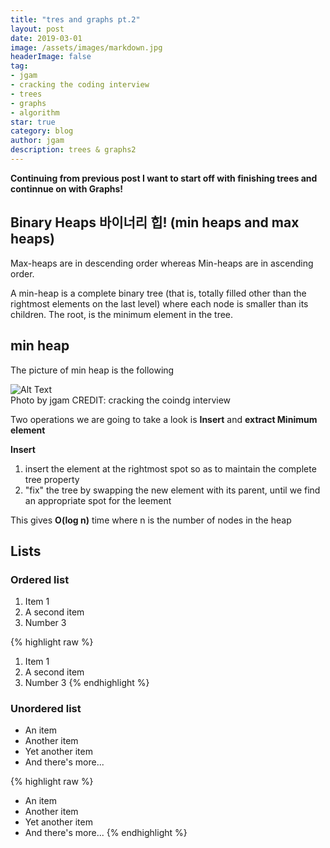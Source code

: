 ```yaml
---
title: "tres and graphs pt.2"
layout: post
date: 2019-03-01
image: /assets/images/markdown.jpg
headerImage: false
tag:
- jgam
- cracking the coding interview
- trees
- graphs
- algorithm
star: true
category: blog
author: jgam
description: trees & graphs2
---
```


**Continuing from previous post I want to start off with finishing trees and continnue on with Graphs!**

## Binary Heaps 바이너리 힙! (min heaps and max heaps)
Max-heaps are in descending order whereas Min-heaps are in ascending order.

A min-heap is a complete binary tree (that is, totally filled other than the rightmost elements on the last level) where each node is smaller than its children. The root, is the minimum element in the tree.

## min heap
The picture of min heap is the following

<div class="side-by-side">
    <div class="tocenter">
        <img class="image" src="{{ site.url }}/{{ site.minheap }}" alt="Alt Text">
        <figcaption class="caption">Photo by jgam CREDIT: cracking the coindg interview</figcaption>
    </div>
</div>

Two operations we are going to take a look is **Insert** and **extract Minimum element**

**Insert**

1. insert the element at the rightmost spot so as to maintain the complete tree property
2. "fix" the tree by swapping the new element with its parent, until we find an appropriate spot for the leement

This gives **O(log n)** time where n is the number of nodes in the heap

## Lists

### Ordered list

1. Item 1
2. A second item
3. Number 3

{% highlight raw %}
1. Item 1
2. A second item
3. Number 3
{% endhighlight %}

### Unordered list

* An item
* Another item
* Yet another item
* And there's more...

{% highlight raw %}
* An item
* Another item
* Yet another item
* And there's more...
{% endhighlight %}


